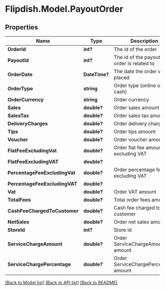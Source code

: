 # Flipdish.Model.PayoutOrder
## Properties

Name | Type | Description | Notes
------------ | ------------- | ------------- | -------------
**OrderId** | **int?** | The id of the order | [optional] 
**PayoutId** | **int?** | The id of the payout the order is related to | [optional] 
**OrderDate** | **DateTime?** | The date the order was placed | [optional] 
**OrderType** | **string** | Order type (online or cash) | [optional] 
**OrderCurrency** | **string** | Order currency | [optional] 
**Sales** | **double?** | Order sales amount | [optional] 
**SalesTax** | **double?** | Order sales tax amount | [optional] 
**DeliveryCharges** | **double?** | Order delivery charges | [optional] 
**Tips** | **double?** | Order tips amount | [optional] 
**Voucher** | **double?** | Order voucher amount | [optional] 
**FlatFeeExcludingVat** | **double?** | Order flat fee amount excluding VAT | [optional] 
**FlatFeeExcludingVAT** | **double?** |  | [optional] 
**PercentageFeeExcludingVat** | **double?** | Order percentage fee excluding VAT | [optional] 
**PercentageFeeExcludingVAT** | **double?** |  | [optional] 
**Vat** | **double?** | Order VAT amount | [optional] 
**TotalFees** | **double?** | Total order fees amount | [optional] 
**CashFeeChargedToCustomer** | **double?** | Cash fee charged to customer | [optional] 
**NetSales** | **double?** | Order net sales amount | [optional] 
**StoreId** | **int?** | Store id | [optional] 
**ServiceChargeAmount** | **double?** | Order ServiceChargeAmount amount | [optional] 
**ServiceChargePercentage** | **double?** | Order ServiceChargePercentage amount | [optional] 

[[Back to Model list]](../README.md#documentation-for-models) [[Back to API list]](../README.md#documentation-for-api-endpoints) [[Back to README]](../README.md)

